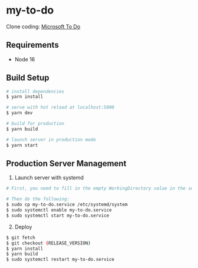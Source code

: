 # my-to-do

Clone coding: [Microsoft To Do](https://todo.microsoft.com/)

## Requirements

* Node 16

## Build Setup

``` bash
# install dependencies
$ yarn install

# serve with hot reload at localhost:5000
$ yarn dev

# build for production
$ yarn build

# launch server in production mode
$ yarn start
```

## Production Server Management

1. Launch server with systemd

``` bash
# First, you need to fill in the empty WorkingDirectory value in the service file.

# Then do the following:
$ sudo cp my-to-do.service /etc/systemd/system
$ sudo systemctl enable my-to-do.service
$ sudo systemctl start my-to-do.service
```

2. Deploy

``` bash
$ git fetch
$ git checkout (RELEASE_VERSION)
$ yarn install
$ yarn build
$ sudo systemctl restart my-to-do.service
```
